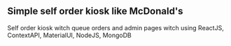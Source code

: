 ## Simple self order kiosk like McDonald's

Self order kiosk witch queue orders and admin pages witch using ReactJS, ContextAPI, MaterialUI, NodeJS, MongoDB